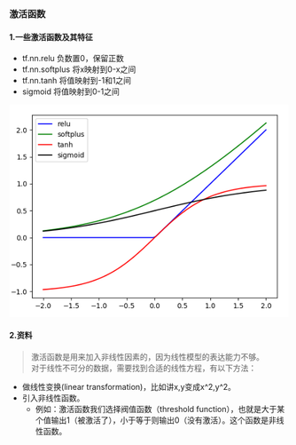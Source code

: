 ###  激活函数
#### 1.一些激活函数及其特征
* tf.nn.relu    负数置0，保留正数  
* tf.nn.softplus 将x映射到0-x之间  
* tf.nn.tanh     将值映射到-1和1之间  
* sigmoid        将值映射到0-1之间

![](pic/1_1.png)

#### 2.资料
>激活函数是用来加入非线性因素的，因为线性模型的表达能力不够。   
>对于线性不可分的数据，需要找到合适的线性方程，有以下方法：
* 做线性变换(linear transformation)，比如讲x,y变成x^2,y^2。
* 引入非线性函数。  
    * 例如：激活函数我们选择阀值函数（threshold function），也就是大于某个值输出1（被激活了），小于等于则输出0（没有激活）。这个函数是非线性函数。

